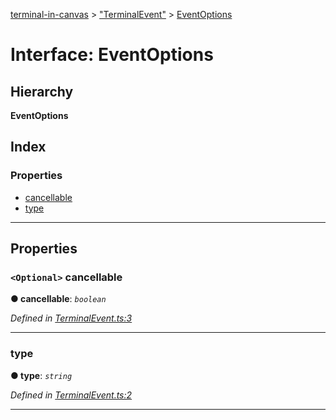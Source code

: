 [terminal-in-canvas](../README.md) > ["TerminalEvent"](../modules/_terminalevent_.md) > [EventOptions](../interfaces/_terminalevent_.eventoptions.md)

# Interface: EventOptions

## Hierarchy

**EventOptions**

## Index

### Properties

* [cancellable](_terminalevent_.eventoptions.md#cancellable)
* [type](_terminalevent_.eventoptions.md#type)

---

## Properties

<a id="cancellable"></a>

### `<Optional>` cancellable

**● cancellable**: *`boolean`*

*Defined in [TerminalEvent.ts:3](https://github.com/danikaze/terminal-in-canvas/blob/bacbdf6/src/TerminalEvent.ts#L3)*

___
<a id="type"></a>

###  type

**● type**: *`string`*

*Defined in [TerminalEvent.ts:2](https://github.com/danikaze/terminal-in-canvas/blob/bacbdf6/src/TerminalEvent.ts#L2)*

___


